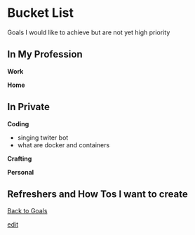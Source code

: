 # Bucket List #
Goals I would like to achieve but are not yet high priority

## In My Profession ##

**Work**


**Home**


## In Private ##

**Coding**

- singing twiter bot
- what are docker and containers

**Crafting**



**Personal**



## Refreshers and How Tos I want to create ##



[Back to Goals](https://ch3ck3rs.github.io/Goals)

[edit](https://github.com/ch3ck3rs/Goals/blob/gh-pages/Bucket-List.md)